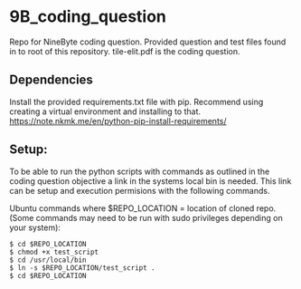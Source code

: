 # 9B_coding_question

Repo for NineByte coding question. Provided question and test files found in to root of this repository.
tile-elit.pdf is the coding question.

## Dependencies 

Install the provided requirements.txt file with pip. Recommend using creating a virtual environment and installing to that. 
https://note.nkmk.me/en/python-pip-install-requirements/

## Setup:

To be able to run the python scripts with commands as outlined in the coding question objective a link in the systems local bin is needed.
This link can be setup and execution permisions with the following commands.

Ubuntu commands where $REPO_LOCATION = location of cloned repo. (Some commands may need to be run with sudo privileges depending on your system):
```
$ cd $REPO_LOCATION
$ chmod +x test_script
$ cd /usr/local/bin
$ ln -s $REPO_LOCATION/test_script .
$ cd $REPO_LOCATION
```